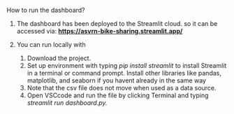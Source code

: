 How to run the dashboard?

1. The dashboard has been deployed to the Streamlit cloud. so it can be accessed via:
   **https://asvrn-bike-sharing.streamlit.app/**

2. You can run locally with
   1. Download the project.
   2. Set up environment with typing _pip install streamlit_ to install Streamlit in a terminal or command prompt.
      Install other libraries like pandas, matplotlib, and seaborn if you havent already in the same way
   3. Note that the csv file does not move when used as a data source.
   4. Open VSCcode and run the file by clicking Terminal and typing _streamlit run dashboard.py._
